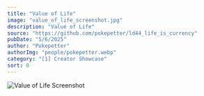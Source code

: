 ```yaml
---
title: "Value of Life"
image: "value_of_life_screenshot.jpg"
description: "Value of Life"
source: "https://github.com/pokepetter/ld44_life_is_currency"
pubDate: "5/6/2025"
author: "Pokepetter"
authorImg: "people/pokepetter.webp"
category: "[1] Creator Showcase"
sort: 0
---
```


![Value of Life Screenshot](https://github.com/pokepetter/ld44_life_is_currency/raw/master/value_of_life_screenshot.jpg)